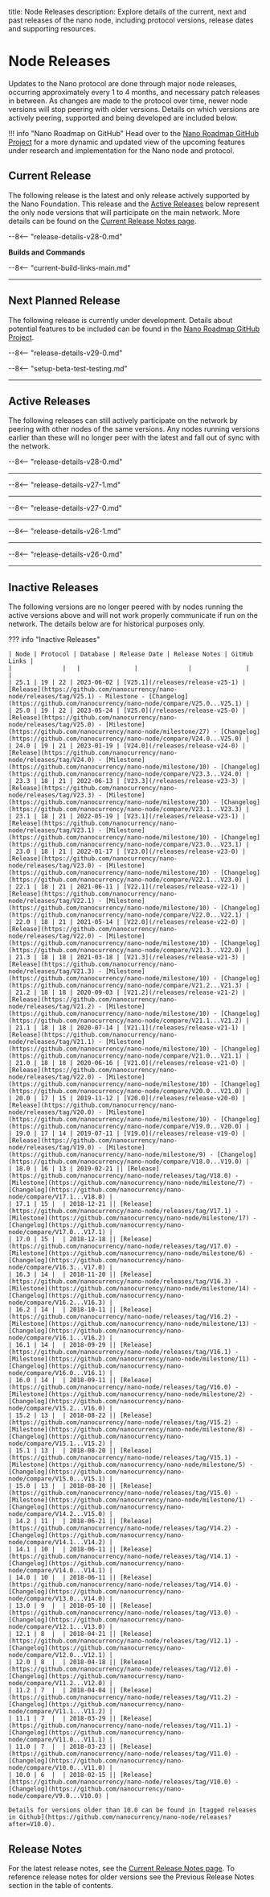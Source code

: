 title: Node Releases
description: Explore details of the current, next and past releases of the nano node, including protocol versions, release dates and supporting resources.

# Node Releases

Updates to the Nano protocol are done through major node releases, occurring approximately every 1 to 4 months, and necessary patch releases in between. As changes are made to the protocol over time, newer node versions will stop peering with older versions. Details on which versions are actively peering, supported and being developed are included below.

!!! info "Nano Roadmap on GitHub"
	Head over to the [Nano Roadmap GitHub Project](https://github.com/orgs/nanocurrency/projects/27) for a more dynamic and updated view of the upcoming features under research and implementation for the Nano node and protocol.

## Current Release
The following release is the latest and only release actively supported by the Nano Foundation. This release and the [Active Releases](#active-releases) below represent the only node versions that will participate on the main network. More details can be found on the [Current Release Notes page](/releases/current-release-notes).

--8<-- "release-details-v28-0.md"

**Builds and Commands**

--8<-- "current-build-links-main.md"

---

## Next Planned Release
The following release is currently under development. Details about potential features to be included can be found in the [Nano Roadmap GitHub Project](https://github.com/orgs/nanocurrency/projects/27).

--8<-- "release-details-v29-0.md"

--8<-- "setup-beta-test-testing.md"

---

## Active Releases
The following releases can still actively participate on the network by peering with other nodes of the same versions. Any nodes running versions earlier than these will no longer peer with the latest and fall out of sync with the network.

--8<-- "release-details-v28-0.md"

---

--8<-- "release-details-v27-1.md"

---

--8<-- "release-details-v27-0.md"

---

--8<-- "release-details-v26-1.md"

---

--8<-- "release-details-v26-0.md"

---

## Inactive Releases
The following versions are no longer peered with by nodes running the active versions above and will not work properly communicate if run on the network. The details below are for historical purposes only.

??? info "Inactive Releases"

	| Node | Protocol | Database | Release Date | Release Notes | GitHub Links |
	|              |   |               |              |               |              |
 	| 25.1 | 19 | 22 | 2023-06-02 | [V25.1](/releases/release-v25-1) | [Release](https://github.com/nanocurrency/nano-node/releases/tag/V25.1) - Milestone - [Changelog](https://github.com/nanocurrency/nano-node/compare/V25.0...V25.1) |
 	| 25.0 | 19 | 22 | 2023-05-24 | [V25.0](/releases/release-v25-0) | [Release](https://github.com/nanocurrency/nano-node/releases/tag/V25.0) - [Milestone](https://github.com/nanocurrency/nano-node/milestone/27) - [Changelog](https://github.com/nanocurrency/nano-node/compare/V24.0...V25.0) |
 	| 24.0 | 19 | 21 | 2023-01-19 | [V24.0](/releases/release-v24-0) | [Release](https://github.com/nanocurrency/nano-node/releases/tag/V24.0) - [Milestone](https://github.com/nanocurrency/nano-node/milestone/10) - [Changelog](https://github.com/nanocurrency/nano-node/compare/V23.3...V24.0) |
  	| 23.3 | 18 | 21 | 2022-06-13 | [V23.3](/releases/release-v23-3) | [Release](https://github.com/nanocurrency/nano-node/releases/tag/V23.3) - [Milestone](https://github.com/nanocurrency/nano-node/milestone/10) - [Changelog](https://github.com/nanocurrency/nano-node/compare/V23.1...V23.3) |
   	| 23.1 | 18 | 21 | 2022-05-19 | [V23.1](/releases/release-v23-1) | [Release](https://github.com/nanocurrency/nano-node/releases/tag/V23.1) - [Milestone](https://github.com/nanocurrency/nano-node/milestone/10) - [Changelog](https://github.com/nanocurrency/nano-node/compare/V23.0...V23.1) |
   	| 23.0 | 18 | 21 | 2022-01-17 | [V23.0](/releases/release-v23-0) | [Release](https://github.com/nanocurrency/nano-node/releases/tag/V23.0) - [Milestone](https://github.com/nanocurrency/nano-node/milestone/10) - [Changelog](https://github.com/nanocurrency/nano-node/compare/V22.1...V23.0) |
   	| 22.1 | 18 | 21 | 2021-06-11 | [V22.1](/releases/release-v22-1) | [Release](https://github.com/nanocurrency/nano-node/releases/tag/V22.1) - [Milestone](https://github.com/nanocurrency/nano-node/milestone/10) - [Changelog](https://github.com/nanocurrency/nano-node/compare/V22.0...V22.1) |
   	| 22.0 | 18 | 21 | 2021-05-14 | [V22.0](/releases/release-v22-0) | [Release](https://github.com/nanocurrency/nano-node/releases/tag/V22.0) - [Milestone](https://github.com/nanocurrency/nano-node/milestone/10) - [Changelog](https://github.com/nanocurrency/nano-node/compare/V21.3...V22.0) |
   	| 21.3 | 18 | 18 | 2021-03-18 | [V21.3](/releases/release-v21-3) | [Release](https://github.com/nanocurrency/nano-node/releases/tag/V21.3) - [Milestone](https://github.com/nanocurrency/nano-node/milestone/10) - [Changelog](https://github.com/nanocurrency/nano-node/compare/V21.2...V21.3) |
	| 21.2 | 18 | 18 | 2020-09-03 | [V21.2](/releases/release-v21-2) | [Release](https://github.com/nanocurrency/nano-node/releases/tag/V21.2) - [Milestone](https://github.com/nanocurrency/nano-node/milestone/10) - [Changelog](https://github.com/nanocurrency/nano-node/compare/V21.1...V21.2) |
  	| 21.1 | 18 | 18 | 2020-07-14 | [V21.1](/releases/release-v21-1) | [Release](https://github.com/nanocurrency/nano-node/releases/tag/V21.1) - [Milestone](https://github.com/nanocurrency/nano-node/milestone/10) - [Changelog](https://github.com/nanocurrency/nano-node/compare/V21.0...V21.1) |
 	| 21.0 | 18 | 18 | 2020-06-16 | [V21.0](/releases/release-v21-0) | [Release](https://github.com/nanocurrency/nano-node/releases/tag/V22.0) - [Milestone](https://github.com/nanocurrency/nano-node/milestone/10) - [Changelog](https://github.com/nanocurrency/nano-node/compare/V20.0...V21.0) |
	| 20.0 | 17 | 15 | 2019-11-12 | [V20.0](/releases/release-v20-0) | [Release](https://github.com/nanocurrency/nano-node/releases/tag/V20.0) - [Milestone](https://github.com/nanocurrency/nano-node/milestone/10) - [Changelog](https://github.com/nanocurrency/nano-node/compare/V19.0...V20.0) |
	| 19.0 | 17 | 14 | 2019-07-11 | [V19.0](/releases/release-v19-0) | [Release](https://github.com/nanocurrency/nano-node/releases/tag/V19.0) - [Milestone](https://github.com/nanocurrency/nano-node/milestone/9) - [Changelog](https://github.com/nanocurrency/nano-node/compare/V18.0...V19.0) |
	| 18.0 | 16 | 13 | 2019-02-21 || [Release](https://github.com/nanocurrency/nano-node/releases/tag/V18.0) - [Milestone](https://github.com/nanocurrency/nano-node/milestone/7) - [Changelog](https://github.com/nanocurrency/nano-node/compare/V17.1...V18.0) |
	| 17.1 | 15 |  | 2018-12-21 || [Release](https://github.com/nanocurrency/nano-node/releases/tag/V17.1) - [Milestone](https://github.com/nanocurrency/nano-node/milestone/17) - [Changelog](https://github.com/nanocurrency/nano-node/compare/V17.0...V17.1) |
	| 17.0 | 15 |  | 2018-12-18 || [Release](https://github.com/nanocurrency/nano-node/releases/tag/V17.0) - [Milestone](https://github.com/nanocurrency/nano-node/milestone/6) - [Changelog](https://github.com/nanocurrency/nano-node/compare/V16.3...V17.0) |
	| 16.3 | 14 |  | 2018-11-20 || [Release](https://github.com/nanocurrency/nano-node/releases/tag/V16.3) - [Milestone](https://github.com/nanocurrency/nano-node/milestone/14) - [Changelog](https://github.com/nanocurrency/nano-node/compare/V16.2...V16.3) |
	| 16.2 | 14 |  | 2018-10-11 || [Release](https://github.com/nanocurrency/nano-node/releases/tag/V16.2) - [Milestone](https://github.com/nanocurrency/nano-node/milestone/13) - [Changelog](https://github.com/nanocurrency/nano-node/compare/V16.1...V16.2) |
	| 16.1 | 14 |  | 2018-09-29 || [Release](https://github.com/nanocurrency/nano-node/releases/tag/V16.1) - [Milestone](https://github.com/nanocurrency/nano-node/milestone/11) - [Changelog](https://github.com/nanocurrency/nano-node/compare/V16.0...V16.1) |
	| 16.0 | 14 |  | 2018-09-11 || [Release](https://github.com/nanocurrency/nano-node/releases/tag/V16.0) - [Milestone](https://github.com/nanocurrency/nano-node/milestone/2) - [Changelog](https://github.com/nanocurrency/nano-node/compare/V15.2...V16.0) |
	| 15.2 | 13 |  | 2018-08-22 || [Release](https://github.com/nanocurrency/nano-node/releases/tag/V15.2) - [Milestone](https://github.com/nanocurrency/nano-node/milestone/8) - [Changelog](https://github.com/nanocurrency/nano-node/compare/V15.1...V15.2) |
	| 15.1 | 13 |  | 2018-08-20 || [Release](https://github.com/nanocurrency/nano-node/releases/tag/V15.1) - [Milestone](https://github.com/nanocurrency/nano-node/milestone/5) - [Changelog](https://github.com/nanocurrency/nano-node/compare/V15.0...V15.1) |
	| 15.0 | 13 |  | 2018-08-20 || [Release](https://github.com/nanocurrency/nano-node/releases/tag/V15.0) - [Milestone](https://github.com/nanocurrency/nano-node/milestone/1) - [Changelog](https://github.com/nanocurrency/nano-node/compare/V14.2...V15.0) |
	| 14.2 | 11 |  | 2018-06-21 || [Release](https://github.com/nanocurrency/nano-node/releases/tag/V14.2) - [Changelog](https://github.com/nanocurrency/nano-node/compare/V14.1...V14.2) |
	| 14.1 | 10 |  | 2018-06-11 || [Release](https://github.com/nanocurrency/nano-node/releases/tag/V14.1) - [Changelog](https://github.com/nanocurrency/nano-node/compare/V14.0...V14.1) |
	| 14.0 | 10 |  | 2018-06-11 || [Release](https://github.com/nanocurrency/nano-node/releases/tag/V14.0) - [Changelog](https://github.com/nanocurrency/nano-node/compare/V13.0...V14.0) |
	| 13.0 | 9  |  | 2018-05-10 || [Release](https://github.com/nanocurrency/nano-node/releases/tag/V13.0) - [Changelog](https://github.com/nanocurrency/nano-node/compare/V12.1...V13.0) |
	| 12.1 | 8  |  | 2018-04-21 || [Release](https://github.com/nanocurrency/nano-node/releases/tag/V12.1) - [Changelog](https://github.com/nanocurrency/nano-node/compare/V12.0...V12.1) |
	| 12.0 | 8  |  | 2018-04-18 || [Release](https://github.com/nanocurrency/nano-node/releases/tag/V12.0) - [Changelog](https://github.com/nanocurrency/nano-node/compare/V11.2...V12.0) |
	| 11.2 | 7  |  | 2018-04-04 || [Release](https://github.com/nanocurrency/nano-node/releases/tag/V11.2) - [Changelog](https://github.com/nanocurrency/nano-node/compare/V11.1...V11.2) |
	| 11.1 | 7  |  | 2018-03-29 || [Release](https://github.com/nanocurrency/nano-node/releases/tag/V11.1) - [Changelog](https://github.com/nanocurrency/nano-node/compare/V11.0...V11.1) |
	| 11.0 | 7  |  | 2018-03-23 || [Release](https://github.com/nanocurrency/nano-node/releases/tag/V11.0) - [Changelog](https://github.com/nanocurrency/nano-node/compare/V10.0...V11.0) |
	| 10.0 | 6  |  | 2018-02-15 || [Release](https://github.com/nanocurrency/nano-node/releases/tag/V10.0) - [Changelog](https://github.com/nanocurrency/nano-node/compare/V9.0...V10.0) |

	Details for versions older than 10.0 can be found in [tagged releases in Github](https://github.com/nanocurrency/nano-node/releases?after=V10.0).

## Release Notes

For the latest release notes, see the [Current Release Notes page](/releases/current-release-notes). To reference release notes for older versions see the Previous Release Notes section in the table of contents.
